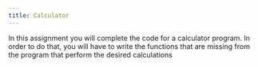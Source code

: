 ```yaml
---
title: Calculator
---
```



In this assignment you will complete the code for a calculator program. In order to do that, you will have to write the functions that are missing from the program that perform the desired calculations 
